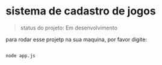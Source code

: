 #  sistema de cadastro de jogos

> status do projeto: Em desenvolvimento

para rodar esse projetp na sua maquina, por favor digite:

```

node app.js
```



